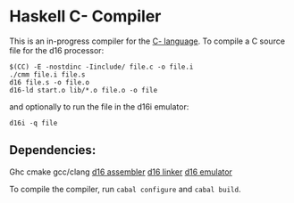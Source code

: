 # Haskell C- Compiler
This is an in-progress compiler for the [C- language](http://www.cs.dartmouth.edu/~cs57/Project/C-%20Spec.pdf).
To compile a C source file for the d16 processor:
```
$(CC) -E -nostdinc -Iinclude/ file.c -o file.i
./cmm file.i file.s
d16 file.s -o file.o
d16-ld start.o lib/*.o file.o -o file
```
and optionally to run the file in the d16i emulator:
```
d16i -q file
```

## Dependencies:
Ghc
cmake
gcc/clang
[d16 assembler](https://www.github.com/C-Elegans/d16)
[d16 linker](https://www.github.com/C-Elegans/d16-ld)
[d16 emulator](https://www.github.com/flaviut/d16i)

To compile the compiler, run `cabal configure` and `cabal build`.
